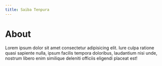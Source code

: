 ```yaml
---
title: Saiba Tenpura
---
```


# About

Lorem ipsum dolor sit amet consectetur adipisicing elit. Iure culpa ratione quasi sapiente nulla, ipsum facilis tempora doloribus, laudantium nisi unde, nostrum libero enim similique deleniti officiis eligendi placeat est!
